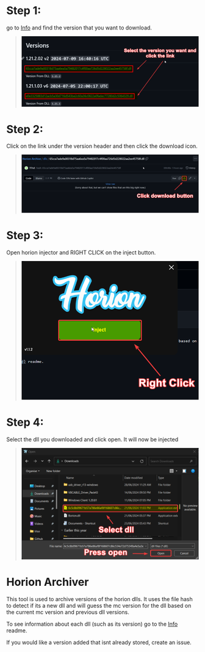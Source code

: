 # Step 1:
go to [Info](info.md) and find the version that you want to download.
> ![Info Image](images/info.png)
# Step 2:
Click on the link under the version header and then click the download icon.
> ![Info Image](images/download.png)
# Step 3:
Open horion injector and RIGHT CLICK on the inject button.
> ![Info Image](images/select.png)

# Step 4:
Select the dll you downloaded and click open.
It will now be injected
> ![Info Image](images/selectdll.png)

# Horion Archiver
This tool is used to archive versions of the horion dlls. It uses the file hash to detect if its a new dll and will guess the mc version for the dll based on the current mc version and previous dll versions.

To see information about each dll (such as its version) go to the [Info](info.md) readme.

If you would like a version added that isnt already stored, create an issue.
